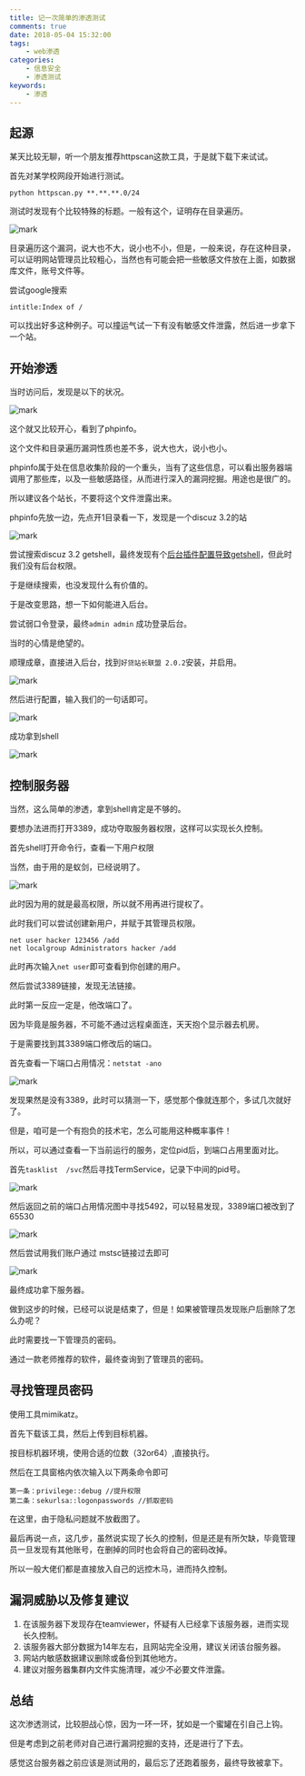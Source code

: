 ```yaml
---
title: 记一次简单的渗透测试
comments: true
date: 2018-05-04 15:32:00
tags:
	- web渗透
categories:
	- 信息安全
	- 渗透测试
keywords:
	- 渗透
---
```



## 起源

某天比较无聊，听一个朋友推荐httpscan这款工具，于是就下载下来试试。

首先对某学校网段开始进行测试。

<!-- more -->

```
python httpscan.py **.**.**.0/24
```

测试时发现有个比较特殊的标题。一般有这个，证明存在目录遍历。

![mark](https://img.5am3.com/img/180328/21C8HaLImf.png)

目录遍历这个漏洞，说大也不大，说小也不小，但是，一般来说，存在这种目录，可以证明网站管理员比较粗心，当然也有可能会把一些敏感文件放在上面，如数据库文件，账号文件等。

尝试google搜索

```
intitle:Index of /
```

可以找出好多这种例子。可以撞运气试一下有没有敏感文件泄露，然后进一步拿下一个站。



## 开始渗透

当时访问后，发现是以下的状况。

![mark](https://img.5am3.com/img/180328/0Gfh55IHEJ.png)

这个就又比较开心，看到了phpinfo。

这个文件和目录遍历漏洞性质也差不多，说大也大，说小也小。

phpinfo属于处在信息收集阶段的一个重头，当有了这些信息，可以看出服务器端调用了那些库，以及一些敏感路径，从而进行深入的漏洞挖掘。用途也是很广的。

所以建议各个站长，不要将这个文件泄露出来。



phpinfo先放一边，先点开1目录看一下，发现是一个discuz 3.2的站

![mark](https://img.5am3.com/img/180328/b4Bmj747Kj.png)

尝试搜索discuz 3.2 getshell，最终发现有个[后台插件配置导致getshell](https://www.secpulse.com/archives/40705.html)，但此时我们没有后台权限。

于是继续搜索，也没发现什么有价值的。

于是改变思路，想一下如何能进入后台。

尝试弱口令登录，最终`admin admin` 成功登录后台。

当时的心情是绝望的。



顺理成章，直接进入后台，找到`好贷站长联盟 2.0.2`安装，并启用。

![mark](https://img.5am3.com/img/180328/lbI8Kff0lh.png)

然后进行配置，输入我们的一句话即可。

![mark](https://img.5am3.com/img/180328/0K1ma0Dm6b.png)

成功拿到shell

![mark](https://img.5am3.com/img/180328/8jcGHHLh6b.png)



## 控制服务器



当然，这么简单的渗透，拿到shell肯定是不够的。

要想办法进而打开3389，成功夺取服务器权限，这样可以实现长久控制。

首先shell打开命令行，查看一下用户权限

当然，由于用的是蚁剑，已经说明了。

![mark](https://img.5am3.com/img/180328/04FFGI5CG7.png)

此时因为用的就是最高权限，所以就不用再进行提权了。



此时我们可以尝试创建新用户，并赋于其管理员权限。

```
net user hacker 123456 /add
net localgroup Administrators hacker /add
```

此时再次输入`net user`即可查看到你创建的用户。

然后尝试3389链接，发现无法链接。

此时第一反应一定是，他改端口了。

因为毕竟是服务器，不可能不通过远程桌面连，天天抱个显示器去机房。

于是需要找到其3389端口修改后的端口。

首先查看一下端口占用情况：`netstat -ano`

![mark](https://img.5am3.com/img/180504/hF5lIEfeiA.png)

发现果然是没有3389，此时可以猜测一下，感觉那个像就连那个，多试几次就好了。



但是，咱可是一个有抱负的技术宅，怎么可能用这种概率事件！

所以，可以通过查看一下当前运行的服务，定位pid后，到端口占用里面对比。

首先`tasklist  /svc`然后寻找TermService，记录下中间的pid号。

![mark](https://img.5am3.com/img/180328/C6Id1BbHhb.png)

然后返回之前的端口占用情况图中寻找5492，可以轻易发现，3389端口被改到了65530

![mark](https://img.5am3.com/img/180328/ckLjC0D8c8.png)

然后尝试用我们账户通过 mstsc链接过去即可

![mark](https://img.5am3.com/img/180328/Hd9mI825f8.png)

最终成功拿下服务器。



做到这步的时候，已经可以说是结束了，但是！如果被管理员发现账户后删除了怎么办呢？

此时需要找一下管理员的密码。

通过一款老师推荐的软件，最终查询到了管理员的密码。

## 寻找管理员密码



使用工具mimikatz。

首先下载该工具，然后上传到目标机器。

按目标机器环境，使用合适的位数（32or64）,直接执行。

然后在工具窗格内依次输入以下两条命令即可

```
第一条：privilege::debug //提升权限 
第二条：sekurlsa::logonpasswords //抓取密码
```

在这里，由于隐私问题就不放截图了。



最后再说一点，这几步，虽然说实现了长久的控制，但是还是有所欠缺，毕竟管理员一旦发现有其他账号，在删掉的同时也会将自己的密码改掉。

所以一般大佬们都是直接放入自己的远控木马，进而持久控制。



## 漏洞威胁以及修复建议

1. 在该服务器下发现存在teamviewer，怀疑有人已经拿下该服务器，进而实现长久控制。
2. 该服务器大部分数据为14年左右，且网站完全没用，建议关闭该台服务器。
3. 网站内敏感数据建议删除或备份到其他地方。
4. 建议对服务器集群内文件实施清理，减少不必要文件泄露。

## 总结

这次渗透测试，比较胆战心惊，因为一环一环，犹如是一个蜜罐在引自己上钩。

但是考虑到之前老师对自己进行漏洞挖掘的支持，还是进行了下去。

感觉这台服务器之前应该是测试用的，最后忘了还跑着服务，最终导致被拿下。


